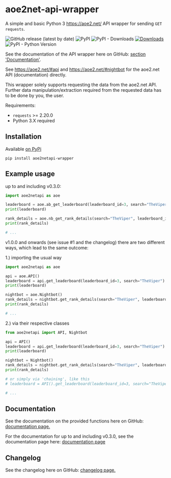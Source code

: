 # aoe2net-api-wrapper
 A simple and basic Python 3 https://aoe2.net/ API wrapper for sending `GET requests`.
 
 ![GitHub release (latest by date)](https://img.shields.io/github/v/release/sixp-naraka/aoe2net-api-wrapper?color=g&label=GitHub%20release) ![PyPI](https://img.shields.io/pypi/v/aoe2netapi-wrapper?label=pypi%20version) ![PyPI - Downloads](https://img.shields.io/pypi/dd/aoe2netapi-wrapper?label=pypi%20downloads) [![Downloads](https://pepy.tech/badge/aoe2netapi-wrapper)](https://pepy.tech/project/aoe2netapi-wrapper) ![PyPI - Python Version](https://img.shields.io/pypi/pyversions/aoe2netapi-wrapper)
 
 See the documentation of the API wrapper here on GitHub: [section 'Documentation'](https://github.com/sixP-NaraKa/aoe2net-api-wrapper#documentation).
 
 See https://aoe2.net/#api and https://aoe2.net/#nightbot for the aoe2.net API (documentation) directly.
 
 This wrapper solely supports requesting the data from the aoe2.net API.
 Further data manipulation/extraction required from the requested data has to be done by you, the user.
 
 Requirements:
 
 - `requests` >= 2.20.0
 - Python 3.X required
 
 Installation
 -
 Available [on PyPi](https://pypi.org/project/aoe2netapi-wrapper/)
 
 ```
 pip install aoe2netapi-wrapper
 ```
 
 Example usage
 -
 up to and including v0.3.0:
 
 ```python
import aoe2netapi as aoe

leaderboard = aoe.ab_get_leaderboard(leaderboard_id=3, search="TheViper")
print(leaderboard)

rank_details = aoe.nb_get_rank_details(search="TheViper", leaderboard_id=3)
print(rank_details)

# ...
 ```

 v1.0.0 and onwards (see issue #1 and the changelog) there are two different ways, which lead to the same outcome:
 
 1.) importing the usual way
 ```python
import aoe2netapi as aoe

api = aoe.API()
leaderboard = api.get_leaderboard(leaderboard_id=3, search="TheViper")
print(leaderboard)

nightbot = aoe.Nightbot()
rank_details = nightbot.get_rank_details(search="TheViper", leaderboard_id=3)
print(rank_details)

# ...
```

 2.) via their respective classes
 ```python
from aoe2netapi import API, Nightbot

api = API()
leaderboard = api.get_leaderboard(leaderboard_id=3, search="TheViper")
print(leaderboard)

nightbot = Nightbot()
rank_details = nightbot.get_rank_details(search="TheViper", leaderboard_id=3)
print(rank_details)

# or simply via 'chaining', like this
# leaderboard = API().get_leaderboard(leaderboard_id=3, search="TheViper")

# ...
 ```
 
 Documentation
 -
 See the documentation on the provided functions here on GitHub: [documentation page.](https://github.com/sixP-NaraKa/aoe2net-api-wrapper/blob/main/docs/docs.md)
 
 For the documentation for up to and including v0.3.0, see the documentation page here: [documentation page](https://github.com/sixP-NaraKa/aoe2net-api-wrapper/blob/main/docs/docs_up_to_v0.3.0.md)

 Changelog
 -
 See the changelog here on GitHub: [changelog page.](https://github.com/sixP-NaraKa/aoe2net-api-wrapper/blob/main/docs/changelog.md)


